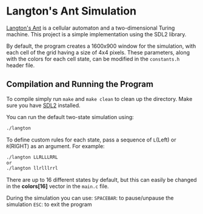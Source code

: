 # Langton's Ant Simulation
[Langton's Ant](https://en.wikipedia.org/wiki/Langton%27s_ant) is a cellular automaton and a two-dimensional Turing machine. This project is a simple implementation using the SDL2 library.

By default, the program creates a 1600x900 window for the simulation, with each cell of the grid having a size of 4x4 pixels. These parameters, along with the colors for each cell state, can be  modified in the `constants.h` header file.

## Compilation and Running the Program
To compile simply run `make` and `make clean` to clean up the directory. Make sure you have [SDL2](https://wiki.libsdl.org/SDL2/Installation) installed.

You can run the default two-state simulation using:
```bash
./langton
```
To define custom rules for each state, pass a sequence of `L`(Left) or `R`(RIGHT) as an argument. For example:
```bash
./langton LLRLLLRRL
or
./langton llrlllrrl
```
There are up to 16 different states by default, but this can easily be changed in the **colors[16]** vector in the `main.c` file.

During the simulation you can use:
`SPACEBAR`: to pause/unpause the simulation
`ESC`: to exit the program
